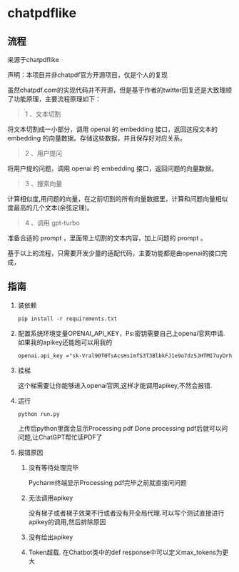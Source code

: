 # chatpdflike

## 流程

来源于chatpdflike

声明：本项目并非chatpdf官方开源项目，仅是个人的复现

虽然chatpdf.com的实现代码并不开源，但是基于作者的twitter回复还是大致理顺了功能原理，主要流程原理如下：

> 1 、文本切割

将文本切割成一小部分，调用 openai 的 embedding 接口，返回这段文本的 embedding 的向量数据。存储这些数据，并且保存好对应关系。

> 2 、用户提问

将用户提的问题，调用 openai 的 embedding 接口，返回问题的向量数据。

> 3 、搜索向量

计算相似度,用问题的向量，在之前切割的所有向量数据里，计算和问题向量相似度最高的几个文本(余弦定理)。

> 4 、调用 gpt-turbo

准备合适的 prompt ，里面带上切割的文本内容，加上问题的 prompt 。


基于以上的流程，只需要开发少量的适配代码，主要功能都是由openai的接口完成，

## 指南

1. 装依赖

   ```md
   pip install -r requirements.txt
   ```

2. 配置系统环境变量OPENAI_API_KEY，Ps:密钥需要自己上openai官网申请.  如果我的apikey还能跑可以用我的

   ```md
   openai.api_key ="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"
   ```

3. 挂梯

   这个梯需要让你能够进入openai官网,这样才能调用apikey,不然会报错.

4. 运行

   ```
   python run.py 
   ```

   上传后python里面会显示Processing pdf
   Done processing pdf后就可以问问题,让ChatGPT帮忙读PDF了

5. 报错原因

   1. 没有等待处理完毕

      Pycharm终端显示Processing pdf完毕之前就直接问问题

   2. 无法调用apikey

      没有梯子或者梯子效果不行或者没有开全局代理.可以写个测试直接进行apikey的调用,然后排除原因

   3. 没有给出apikey
   4. Token超载. 在Chatbot类中的def response中可以定义max_tokens为更大

